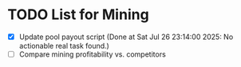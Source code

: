 # TODO List for Mining

- [x] Update pool payout script  (Done at Sat Jul 26 23:14:00 2025: No actionable real task found.)
- [ ] Compare mining profitability vs. competitors